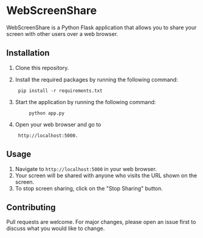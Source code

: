 # WebScreenShare

WebScreenShare is a Python Flask application that allows you to share your screen with other users over a web browser.

## Installation

1. Clone this repository.
2. Install the required packages by running the following command: 
    
        pip install -r requirements.txt
3. Start the application by running the following command: 
            
            python app.py
4. Open your web browser and go to 

        http://localhost:5000.

## Usage

1. Navigate to `http://localhost:5000` in your web browser.
2. Your screen will be shared with anyone who visits the URL shown on the screen.
3. To stop screen sharing, click on the "Stop Sharing" button.

## Contributing

Pull requests are welcome. For major changes, please open an issue first to discuss what you would like to change.

